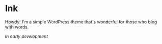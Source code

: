 Ink
===

Howdy! I'm a simple WordPress theme that's wonderful for those who blog with words.

*In early development*
